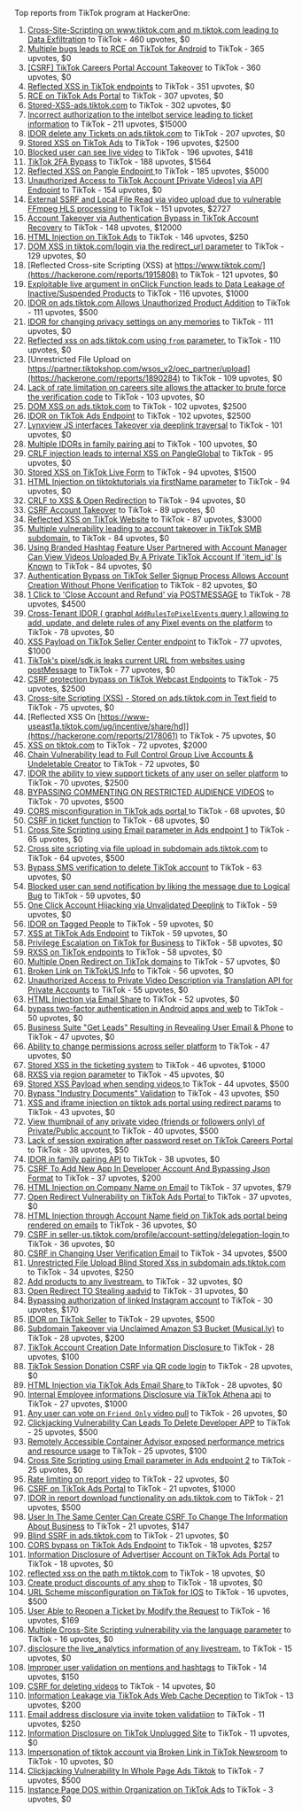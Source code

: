Top reports from TikTok program at HackerOne:

1. [Cross-Site-Scripting on www.tiktok.com and m.tiktok.com leading to Data Exfiltration](https://hackerone.com/reports/968082) to TikTok - 460 upvotes, $0
2. [Multiple bugs leads to RCE on TikTok for Android](https://hackerone.com/reports/1065500) to TikTok - 365 upvotes, $0
3. [[CSRF] TikTok Careers Portal Account Takeover](https://hackerone.com/reports/1010522) to TikTok - 360 upvotes, $0
4. [Reflected XSS in TikTok endpoints](https://hackerone.com/reports/1350887) to TikTok - 351 upvotes, $0
5. [RCE on TikTok Ads Portal](https://hackerone.com/reports/1024575) to TikTok - 307 upvotes, $0
6. [Stored-XSS-ads.tiktok.com](https://hackerone.com/reports/2306491) to TikTok - 302 upvotes, $0
7. [Incorrect authorization to the intelbot service leading to ticket information](https://hackerone.com/reports/1328546) to TikTok - 211 upvotes, $15000
8. [IDOR delete any Tickets on ads.tiktok.com](https://hackerone.com/reports/1475520) to TikTok - 207 upvotes, $0
9. [Stored XSS on TikTok Ads](https://hackerone.com/reports/1504202) to TikTok - 196 upvotes, $2500
10. [Blocked user can see live video](https://hackerone.com/reports/1067967) to TikTok - 196 upvotes, $418
11. [TikTok 2FA Bypass](https://hackerone.com/reports/1247108) to TikTok - 188 upvotes, $1564
12. [Reflected XSS on Pangle Endpoint ](https://hackerone.com/reports/2352968) to TikTok - 185 upvotes, $5000
13. [Unauthorized Access to TikTok Account [Private Videos] via API Endpoint](https://hackerone.com/reports/2868084) to TikTok - 154 upvotes, $0
14. [External SSRF and Local File Read via video upload due to vulnerable FFmpeg HLS processing](https://hackerone.com/reports/1062888) to TikTok - 151 upvotes, $2727
15. [Account Takeover via Authentication Bypass in TikTok Account Recovery](https://hackerone.com/reports/2443228) to TikTok - 148 upvotes, $12000
16. [HTML Injection on TikTok Ads](https://hackerone.com/reports/2299529) to TikTok - 146 upvotes, $250
17. [DOM XSS in tiktok.com/login via the redirect_url parameter](https://hackerone.com/reports/2583874) to TikTok - 129 upvotes, $0
18. [Reflected Cross-site Scripting (XSS) at https://www.tiktok.com/](https://hackerone.com/reports/1915808) to TikTok - 121 upvotes, $0
19. [Exploitable live argument in onClick Function leads to Data Leakage of Inactive/Suspended Products](https://hackerone.com/reports/2295958) to TikTok - 116 upvotes, $1000
20. [IDOR on ads.tiktok.com Allows Unauthorized Product Addition](https://hackerone.com/reports/2848610) to TikTok - 111 upvotes, $500
21. [IDOR for changing privacy settings on any memories](https://hackerone.com/reports/1733627) to TikTok - 111 upvotes, $0
22. [Reflected xss on ads.tiktok.com using `from` parameter.](https://hackerone.com/reports/1452375) to TikTok - 110 upvotes, $0
23. [Unrestricted File Upload on https://partner.tiktokshop.com/wsos_v2/oec_partner/upload](https://hackerone.com/reports/1890284) to TikTok - 109 upvotes, $0
24. [Lack of rate limitation on careers site allows the attacker to brute force the verification code](https://hackerone.com/reports/1075827) to TikTok - 103 upvotes, $0
25. [DOM XSS on ads.tiktok.com](https://hackerone.com/reports/1549451) to TikTok - 102 upvotes, $2500
26. [IDOR on TikTok Ads Endpoint](https://hackerone.com/reports/1527906) to TikTok - 102 upvotes, $2500
27. [Lynxview JS interfaces Takeover via deeplink traversal](https://hackerone.com/reports/2417516) to TikTok - 101 upvotes, $0
28. [Multiple IDORs in family pairing api](https://hackerone.com/reports/1286332) to TikTok - 100 upvotes, $0
29. [CRLF injection leads to internal XSS on PangleGlobal](https://hackerone.com/reports/2189960) to TikTok - 95 upvotes, $0
30. [Stored XSS on TikTok Live Form](https://hackerone.com/reports/1542703) to TikTok - 94 upvotes, $1500
31. [HTML Injection on tiktoktutorials via firstName parameter](https://hackerone.com/reports/1343492) to TikTok - 94 upvotes, $0
32. [CRLF to XSS & Open Redirection](https://hackerone.com/reports/2012519) to TikTok - 94 upvotes, $0
33. [CSRF Account Takeover](https://hackerone.com/reports/1253462) to TikTok - 89 upvotes, $0
34. [Reflected XSS on TikTok Website](https://hackerone.com/reports/1378413) to TikTok - 87 upvotes, $3000
35. [Multiple vulnerability leading to account takeover in TikTok SMB subdomain.](https://hackerone.com/reports/1404612) to TikTok - 84 upvotes, $0
36. [Using Branded Hashtag Feature User Partnered with Account Manager Can View Videos Uploaded By A Private TikTok Account If 'item_id' Is Known](https://hackerone.com/reports/2209429) to TikTok - 84 upvotes, $0
37. [Authentication Bypass on TikTok Seller Signup Process Allows Account Creation Without Phone Verification](https://hackerone.com/reports/2286745) to TikTok - 82 upvotes, $0
38. [1 Click to 'Close Account and Refund' via POSTMESSAGE](https://hackerone.com/reports/1897443) to TikTok - 78 upvotes, $4500
39. [Cross-Tenant IDOR ( graphql `AddRulesToPixelEvents` query ) allowing to add, update, and delete rules of any Pixel events on the platform](https://hackerone.com/reports/984965) to TikTok - 78 upvotes, $0
40. [XSS Payload on TikTok Seller Center endpoint](https://hackerone.com/reports/1554048) to TikTok - 77 upvotes, $1000
41. [TikTok's pixel/sdk.js leaks current URL from websites using postMessage](https://hackerone.com/reports/1598749) to TikTok - 77 upvotes, $0
42. [CSRF protection bypass on TikTok Webcast Endpoints](https://hackerone.com/reports/1543234) to TikTok - 75 upvotes, $2500
43. [Cross-site Scripting (XSS) - Stored on ads.tiktok.com in Text  field](https://hackerone.com/reports/1376961) to TikTok - 75 upvotes, $0
44. [Reflected XSS On [https://www-useast1a.tiktok.com/ug/incentive/share/hd]](https://hackerone.com/reports/2178061) to TikTok - 75 upvotes, $0
45. [XSS on tiktok.com](https://hackerone.com/reports/1322104) to TikTok - 72 upvotes, $2000
46. [Chain Vulnerability lead to Full Control Group Live Accounts & Undeletable Creator](https://hackerone.com/reports/3027478) to TikTok - 72 upvotes, $0
47. [IDOR the ability to view support tickets of any user on seller platform](https://hackerone.com/reports/1392630) to TikTok - 70 upvotes, $2500
48. [BYPASSING COMMENTING ON RESTRICTED  AUDIENCE VIDEOS](https://hackerone.com/reports/1337351) to TikTok - 70 upvotes, $500
49. [CORS misconfiguration in TikTok ads portal ](https://hackerone.com/reports/1006524) to TikTok - 68 upvotes, $0
50. [CSRF in ticket function](https://hackerone.com/reports/1890310) to TikTok - 68 upvotes, $0
51. [Cross Site Scripting using Email parameter in Ads endpoint 1](https://hackerone.com/reports/953041) to TikTok - 65 upvotes, $0
52. [Cross site scripting via file upload in subdomain ads.tiktok.com](https://hackerone.com/reports/1433125) to TikTok - 64 upvotes, $500
53. [Bypass SMS verification to delete TikTok account](https://hackerone.com/reports/964467) to TikTok - 63 upvotes, $0
54. [Blocked user can send notification by liking the message due to Logical Bug](https://hackerone.com/reports/1083421) to TikTok - 59 upvotes, $0
55. [One Click Account Hijacking via Unvalidated Deeplink](https://hackerone.com/reports/1500614) to TikTok - 59 upvotes, $0
56. [IDOR on Tagged People](https://hackerone.com/reports/1555376) to TikTok - 59 upvotes, $0
57. [XSS at TikTok Ads Endpoint](https://hackerone.com/reports/1683129) to TikTok - 59 upvotes, $0
58. [Privilege Escalation on TikTok for Business](https://hackerone.com/reports/1505567) to TikTok - 58 upvotes, $0
59. [RXSS on TikTok endpoints](https://hackerone.com/reports/2280863) to TikTok - 58 upvotes, $0
60. [Multiple Open Redirect on TikTok domains](https://hackerone.com/reports/2221547) to TikTok - 57 upvotes, $0
61. [Broken Link on TikTokUS.Info](https://hackerone.com/reports/1338457) to TikTok - 56 upvotes, $0
62. [Unauthorized Access to Private Video Description via Translation API for Private Accounts](https://hackerone.com/reports/2921830) to TikTok - 55 upvotes, $0
63. [HTML Injection via Email Share](https://hackerone.com/reports/1490311) to TikTok - 52 upvotes, $0
64. [bypass two-factor authentication in Android apps and web](https://hackerone.com/reports/1747978) to TikTok - 50 upvotes, $0
65. [Business Suite "Get Leads" Resulting in Revealing User Email & Phone](https://hackerone.com/reports/1744194) to TikTok - 47 upvotes, $0
66. [Ability to change permissions across seller platform](https://hackerone.com/reports/1783001) to TikTok - 47 upvotes, $0
67. [Stored XSS in the ticketing system](https://hackerone.com/reports/1694037) to TikTok - 46 upvotes, $1000
68. [RXSS via region parameter](https://hackerone.com/reports/2251191) to TikTok - 45 upvotes, $0
69. [Stored XSS Payload when sending videos ](https://hackerone.com/reports/1536046) to TikTok - 44 upvotes, $500
70. [Bypass "Industry Documents" Validation](https://hackerone.com/reports/997514) to TikTok - 43 upvotes, $50
71. [XSS and iframe injection on tiktok ads portal using redirect params](https://hackerone.com/reports/1514554) to TikTok - 43 upvotes, $0
72. [View thumbnail of any private video (friends or followers only) of Private/Public account ](https://hackerone.com/reports/1498353) to TikTok - 40 upvotes, $500
73. [Lack of session expiration after password reset on TikTok Careers Portal](https://hackerone.com/reports/997127) to TikTok - 38 upvotes, $50
74. [IDOR in family pairing API](https://hackerone.com/reports/1586950) to TikTok - 38 upvotes, $0
75. [CSRF To Add New App In Developer Account And Bypassing Json Format](https://hackerone.com/reports/997615) to TikTok - 37 upvotes, $200
76. [HTML Injection on Company Name on Email](https://hackerone.com/reports/1022655) to TikTok - 37 upvotes, $79
77. [Open Redirect Vulnerability on TikTok Ads Portal ](https://hackerone.com/reports/948150) to TikTok - 37 upvotes, $0
78. [HTML Injection through Account Name field on TikTok ads portal being rendered on emails](https://hackerone.com/reports/1066607) to TikTok - 36 upvotes, $0
79. [CSRF in seller-us.tiktok.com/profile/account-setting/delegation-login ](https://hackerone.com/reports/2002352) to TikTok - 36 upvotes, $0
80. [CSRF in Changing User Verification Email](https://hackerone.com/reports/1531235) to TikTok - 34 upvotes, $500
81. [Unrestricted File Upload Blind Stored Xss  in subdomain ads.tiktok.com](https://hackerone.com/reports/1577370) to TikTok - 34 upvotes, $250
82. [Add products to any livestream.](https://hackerone.com/reports/1654657) to TikTok - 32 upvotes, $0
83. [Open Redirect TO  Stealing aadvid](https://hackerone.com/reports/1378533) to TikTok - 31 upvotes, $0
84. [Bypassing authorization of linked Instagram account](https://hackerone.com/reports/1199965) to TikTok - 30 upvotes, $170
85. [IDOR on TikTok Seller](https://hackerone.com/reports/1509057) to TikTok - 29 upvotes, $500
86. [Subdomain Takeover via Unclaimed Amazon S3 Bucket (Musical.ly)](https://hackerone.com/reports/1102537) to TikTok - 28 upvotes, $200
87. [TikTok Account Creation Date Information Disclosure ](https://hackerone.com/reports/1562020) to TikTok - 28 upvotes, $100
88. [TikTok Session Donation CSRF via QR code login](https://hackerone.com/reports/1133661) to TikTok - 28 upvotes, $0
89. [HTML Injection via TikTok Ads Email Share ](https://hackerone.com/reports/1376990) to TikTok - 28 upvotes, $0
90. [Internal Employee informations Disclosure via TikTok Athena api](https://hackerone.com/reports/1575560) to TikTok - 27 upvotes, $1000
91. [Any user can vote on `Friend Only` video pull](https://hackerone.com/reports/1793940) to TikTok - 26 upvotes, $0
92. [Clickjacking Vulnerability Can Leads To Delete Developer APP](https://hackerone.com/reports/1416612) to TikTok - 25 upvotes, $500
93. [Remotely Accessible Container Advisor exposed performance metrics and resource usage](https://hackerone.com/reports/1697599) to TikTok - 25 upvotes, $100
94. [Cross Site Scripting using Email parameter in Ads endpoint 2](https://hackerone.com/reports/946160) to TikTok - 25 upvotes, $0
95. [Rate limiting on report video](https://hackerone.com/reports/948146) to TikTok - 22 upvotes, $0
96. [CSRF on TikTok Ads Portal](https://hackerone.com/reports/1087436) to TikTok - 21 upvotes, $1000
97. [IDOR in report download functionality on ads.tiktok.com](https://hackerone.com/reports/1559739) to TikTok - 21 upvotes, $500
98. [User In The Same Center Can Create CSRF To Change The Information About Business](https://hackerone.com/reports/1006306) to TikTok - 21 upvotes, $147
99. [Blind SSRF in ads.tiktok.com](https://hackerone.com/reports/1006599) to TikTok - 21 upvotes, $0
100. [CORS bypass on TikTok Ads Endpoint](https://hackerone.com/reports/1001951) to TikTok - 18 upvotes, $257
101. [Information Disclosure of Advertiser Account on TikTok Ads Portal](https://hackerone.com/reports/1018608) to TikTok - 18 upvotes, $0
102. [reflected xss on the path m.tiktok.com](https://hackerone.com/reports/1394440) to TikTok - 18 upvotes, $0
103. [Create product discounts of any shop](https://hackerone.com/reports/1571578) to TikTok - 18 upvotes, $0
104. [URL Scheme misconfiguration on TikTok for IOS](https://hackerone.com/reports/1437294) to TikTok - 16 upvotes, $500
105. [User Able to Reopen a Ticket by Modify the Request](https://hackerone.com/reports/998993) to TikTok - 16 upvotes, $169
106. [Multiple Cross-Site Scripting vulnerability via the language parameter](https://hackerone.com/reports/953053) to TikTok - 16 upvotes, $0
107. [disclosure the live_analytics information of any livestream.](https://hackerone.com/reports/1561299) to TikTok - 15 upvotes, $0
108. [Improper user validation on mentions and hashtags](https://hackerone.com/reports/1610316) to TikTok - 14 upvotes, $150
109. [CSRF for deleting videos](https://hackerone.com/reports/998979) to TikTok - 14 upvotes, $0
110. [Information Leakage via TikTok Ads Web Cache Deception](https://hackerone.com/reports/1484468) to TikTok - 13 upvotes, $200
111. [Email address disclosure via invite token validatiion](https://hackerone.com/reports/1560072) to TikTok - 11 upvotes, $250
112. [Information Disclosure on TikTok Unplugged Site](https://hackerone.com/reports/1249050) to TikTok - 11 upvotes, $0
113. [Impersonation of tiktok account via Broken Link in TikTok Newsroom](https://hackerone.com/reports/1504294) to TikTok - 10 upvotes, $0
114. [Clickjacking Vulnerability In Whole Page Ads Tiktok](https://hackerone.com/reports/1418857) to TikTok - 7 upvotes, $500
115. [Instance Page DOS  within Organization on TikTok Ads](https://hackerone.com/reports/1478930) to TikTok - 3 upvotes, $0
